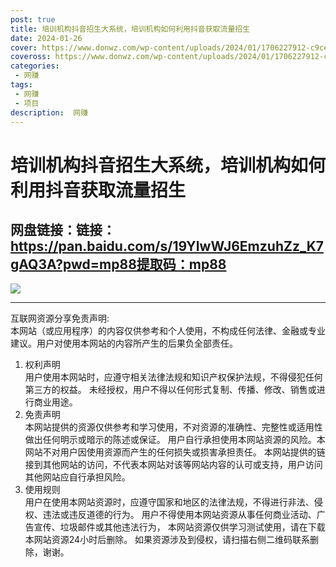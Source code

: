 ```yaml
---
post: true
title: 培训机构抖音招生大系统，培训机构如何利用抖音获取流量招生
date: 2024-01-26
cover: https://www.donwz.com/wp-content/uploads/2024/01/1706227912-c9cef17a849ddaa.jpg
coveross: https://www.donwz.com/wp-content/uploads/2024/01/1706227912-c9cef17a849ddaa.jpg
categories:
 - 网赚
tags:
 - 网赚
 - 项目
description:  网赚
---
```

# 培训机构抖音招生大系统，培训机构如何利用抖音获取流量招生

## 网盘链接：链接：https://pan.baidu.com/s/19YIwWJ6EmzuhZz_K7gAQ3A?pwd=mp88提取码：mp88  

![](https://www.donwz.com/wp-content/uploads/2024/01/1706227912-c9cef17a849ddaa.jpg)

---
互联网资源分享免责声明:  
本网站（或应用程序）的内容仅供参考和个人使用，不构成任何法律、金融或专业建议。用户对使用本网站的内容所产生的后果负全部责任。
1. 权利声明  
用户使用本网站时，应遵守相关法律法规和知识产权保护法规，不得侵犯任何第三方的权益。
未经授权，用户不得以任何形式复制、传播、修改、销售或进行商业用途。
2. 免责声明  
本网站提供的资源仅供参考和学习使用，不对资源的准确性、完整性或适用性做出任何明示或暗示的陈述或保证。
用户自行承担使用本网站资源的风险。本网站不对用户因使用资源而产生的任何损失或损害承担责任。
本网站提供的链接到其他网站的访问，不代表本网站对该等网站内容的认可或支持，用户访问其他网站应自行承担风险。
3. 使用规则  
用户在使用本网站资源时，应遵守国家和地区的法律法规，不得进行非法、侵权、违法或违反道德的行为。
用户不得使用本网站资源从事任何商业活动、广告宣传、垃圾邮件或其他违法行为，
本网站资源仅供学习测试使用，请在下载本网站资源24小时后删除。
如果资源涉及到侵权，请扫描右侧二维码联系删除，谢谢。

